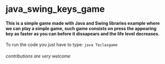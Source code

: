 # java_swing_keys_game

#### This is a simple game made with Java and Swing libraries example where we can play a simple game, such game consists on press the appearing key as faster as you can before it dissapears and the life level decreases.

To run the code you just have to type:
```java Teclasgame```

###### contributions are very welcome
